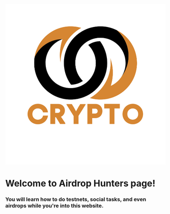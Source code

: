 <p align="left">
    <img src="assets/logo.png" alt="Logo">
    </p>

# Welcome to **Airdrop Hunters page!**
### You will learn how to do testnets, social tasks, and even airdrops while you're into this website. 
